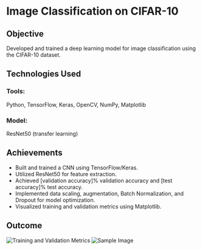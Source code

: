 # Image Classification on CIFAR-10

## Objective
Developed and trained a deep learning model for image classification using the CIFAR-10 dataset.

## Technologies Used

### Tools:
Python, TensorFlow, Keras, OpenCV, NumPy, Matplotlib

### Model:
ResNet50 (transfer learning)

## Achievements
- Built and trained a CNN using TensorFlow/Keras.
- Utilized ResNet50 for feature extraction.
- Achieved [validation accuracy]% validation accuracy and [test accuracy]% test accuracy.
- Implemented data scaling, augmentation, Batch Normalization, and Dropout for model optimization.
- Visualized training and validation metrics using Matplotlib.

## Outcome
![Training and Validation Metrics](https://github.com/YogeshRathee512/Image_classification_on_-cifar-10/assets/124448614/6bc86d25-60ea-40ab-b722-ce9c60d12cbb)
![Sample Image](https://github.com/YogeshRathee512/Image_classification_on_-cifar-10/assets/124448614/ece23b6c-2731-4333-9661-e5530077c80a)
